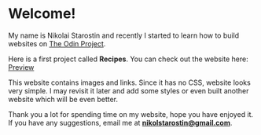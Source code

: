# Welcome!

My name is Nikolai Starostin and recently I started to learn how to build websites on [The Odin Project](https://www.theodinproject.com). 

Here is a first project called **Recipes**.
You can check out the website here: [Preview](https://nikolaistarostin.github.io/odin-recipes/)


This website contains images and links. Since it has no CSS, website looks very simple. I may revisit it later and add some styles or even built another website which will be even better.

Thank you a lot for spending time on my website, hope you have enjoyed it. If you have any suggestions, email me at **nikolstarostin@gmail.com**.